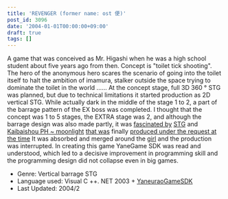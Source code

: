 ```yaml
---
title: 'REVENGER (former name: ost 便)'
post_id: 3096
date: '2004-01-01T00:00:00+09:00'
draft: true
tags: []
---
```


A game that was conceived as Mr. Higashi when he was a high school student about five years ago from then. Concept is "toilet tick shooting". The hero of the anonymous hero scares the scenario of going into the toilet itself to halt the ambition of imamura, stalker outside the space trying to dominate the toilet in the world ...... At the concept stage, full 3D 360 ° STG was planned, but due to technical limitations it started production as 2D vertical STG. While actually dark in the middle of the stage 1 to 2, a part of the barrage pattern of the EX boss was completed. I thought that the concept was 1 to 5 stages, the EXTRA stage was 2, and although the barrage design was also made partly, it was [fascinated by](https://danmaq.com/th06ph) [STG](https://danmaq.com/danmaq_works) and [Kaibaishou PH ~ moonlight](https://danmaq.com/th06ph) [that was](https://danmaq.com/danmaq_works) finally [produced under the request at the time](https://danmaq.com/danmaq_works) It was absorbed and merged around the [girl](https://danmaq.com/th06ph) and the production was interrupted. In creating this game YaneGame SDK was read and understood, which led to a decisive improvement in programming skill and the programming design did not collapse even in big games.

*   Genre: Vertical barrage STG
*   Language used: Visual C ++. NET 2003 + [YaneuraoGameSDK](http://yanesdkdotnet.sourceforge.jp/)
*   Last Updated: 2004/2
